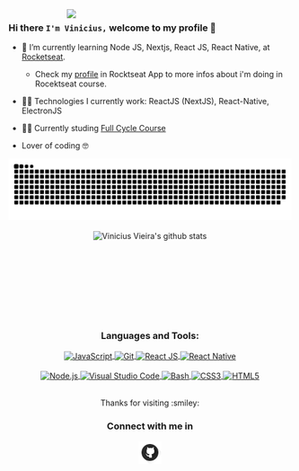 <img align="right" width="400" src="https://i.giphy.com/media/l3q2WMhNcyFOWP280/giphy.webp" />

### Hi there `I'm Vinicius,` welcome to my profile 👋

- :rocket: I’m currently learning Node JS, Nextjs, React JS, React Native, at [Rocketseat](https://rocketseat.com.br).
    - Check my [profile](https://app.rocketseat.com.br/me/viniciusvieira) in Rocktseat App to more infos about i'm doing in Rocektseat course. 
- :man_technologist: Technologies I currently work: ReactJS (NextJS), React-Native, ElectronJS
- :man_technologist: Currently studing [Full Cycle Course](https://fullcycle.com.br/)

- Lover of coding 🤓


<div align="center" >
    <img align="center" alt="HTML5" src="https://github.com/ViniciusDanielHub/ViniciusDanielHub/blob/main/.github/workflows/github-contribution-grid-snake.svg" /> 
    <br />
    <br />
     <img align="center" width="367" src="https://bit.ly/3wYHrCr" alt="Vinicius Vieira's github stats" />
</div>
    
<br />
<br />
<br />
<br />
<br />
<br />
<br />
<br />

<div align="center">
   <h3>Languages and Tools:</h3>
    <div>
         <a href="https://developer.mozilla.org/pt-BR/docs/Web/JavaScript">
            <img align="center" alt="JavaScript" src="https://img.shields.io/badge/-Javascript-222222?style=for-the-badge&logoColor=ff0&logo=javascript" />
        </a>
        <a href="https://git-scm.com">
            <img align="center" alt="Git" src="https://img.shields.io/badge/-Git-F54D27?style=for-the-badge&logoColor=fff&logo=git" />
         </a>
         <a href="https://pt-br.reactjs.org">
            <img align="center" alt="React JS" src="https://img.shields.io/badge/-React-0499B0?style=for-the-badge&logoColor=fff&logo=react" />
        </a>
         <a href="https://reactnative.dev" >
            <img align="center" alt="React Native" src="https://img.shields.io/badge/-React_Native-0488B0?style=for-the-badge&logoColor=fff&logo=react" />
        </a>
    </div>
    <br/>
    <div>
        <a href="https://nodejs.org/en/">
            <img align="center" alt="Node.js" src="https://img.shields.io/badge/-Node_JS-018635?style=for-the-badge&logoColor=fff&logo=node.js" />
        </a>
        <a href="https://code.visualstudio.com">
            <img align="center" alt="Visual Studio Code" src="https://img.shields.io/badge/-VS_Code-0074C1?style=for-the-badge&logoColor=fff&logo=visual-studio-code" />
        </a>
        <a href="https://ohmyz.sh">
            <img align="center" alt="Bash" src="https://img.shields.io/badge/-Terminal-0277BD?style=for-the-badge&logoColor=fff&logo=powershell" />
        </a>
        <a href="https://www.w3.org/Style/CSS/Overview.en.html">
            <img align="center" alt="CSS3" src="https://img.shields.io/badge/-CSS3-57A7E4?style=for-the-badge&logoColor=fff&logo=css3" />
        </a>
        <a href="https://developer.mozilla.org/pt-BR/docs/Web/HTML/HTML5"> 
            <img align="center" alt="HTML5" src="https://img.shields.io/badge/-HTML5-E54C21?style=for-the-badge&logoColor=fff&logo=html5" /> 
        </a>
    </div>
 </div>
 
 <br/>
 
<div>
    <div align="center" >
        <p>Thanks for visiting :smiley:</>
    </div>

<div align="center">
    <h3 align="center">Connect with me in</h3>
    <a  href="https://https://github.com/ViniciusDanielHub">
        <img align="center" alt="Vinicius Vieira | Github" width="40px"  src="https://github.com/ViniciusDanielHub/ViniciusDanielHub/blob/main/img/github.png" />
    </a>
</div>
